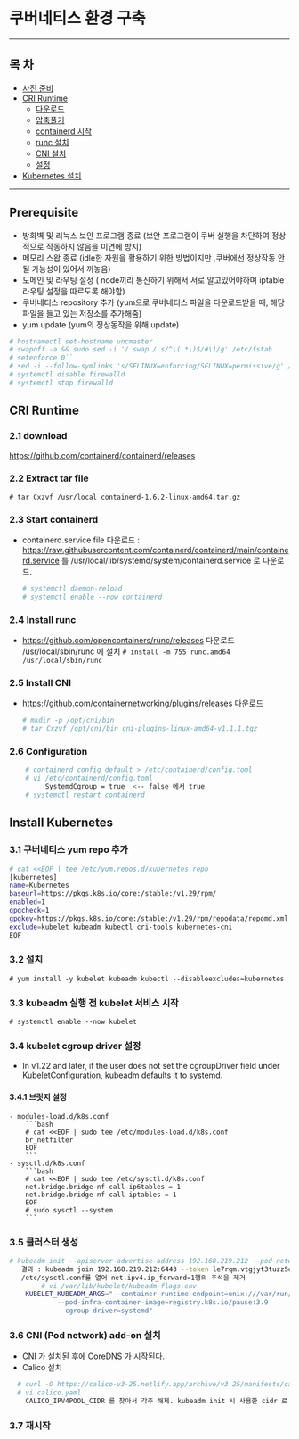 <h1>쿠버네티스 환경 구축</h1>

----------------------------------------------------

## 목 차
* [사전 준비](#prerequisite)
* [CRI Runtime](#cri-runtime)
  * [다운로드](#2-1-download)
  * [압축풀기](#2-2-extract-tar-file)
  * [containerd 시작](#2-3-start-containerd)
  * [runc 설치](#2-4-install-runc)
  * [CNI 설치](#2-5-install-cni)
  * [설정](#2-6-configuration)
* [Kubernetes 설치](#install-kubernetes)

----------------------------------------------------

## Prerequisite

- 방화벽 및 리눅스 보안 프로그램 종료 (보안 프로그램이 쿠버 실행을 차단하여 정상적으로 작동하지 않음을 미연에 방지)
- 메모리 스왑 종료 (idle한 자원을 활용하기 위한 방법이지만 ,쿠버에선 정상작동 안될 가능성이 있어서 꺼놓음)
- 도메인 및 라우팅 설정 ( node끼리 통신하기 위해서 서로 알고있어야하며 iptable 라우팅 설정을 따르도록 해야함)
- 쿠버네티스 repository 추가 (yum으로 쿠버네티스 파일을 다운로드받을 때, 해당 파일을 들고 있는 저장소를 추가해줌)
- yum update (yum의 정상동작을 위해 update)
```bash
# hostnamectl set-hostname uncmaster
# swapoff -a && sudo sed -i '/ swap / s/^\(.*\)$/#\1/g' /etc/fstab
# setenforce 0``
# sed -i --follow-symlinks 's/SELINUX=enforcing/SELINUX=permissive/g' /etc/sysconfig/selinux
# systemctl disable firewalld
# systemctl stop firewalld
```

## CRI Runtime

### 2.1 download 
   https://github.com/containerd/containerd/releases   
### 2.2 Extract tar file
   ``# tar Cxzvf /usr/local containerd-1.6.2-linux-amd64.tar.gz``
### 2.3 Start containerd
   - containerd.service file 다운로드 : 
     https://raw.githubusercontent.com/containerd/containerd/main/containerd.service 를
     /usr/local/lib/systemd/system/containerd.service 로 다운로드.
     ```bash
     # systemctl daemon-reload
     # systemctl enable --now containerd
     ```   
### 2.4 Install runc
   -  https://github.com/opencontainers/runc/releases 다운로드  /usr/local/sbin/runc 에 설치
      ``# install -m 755 runc.amd64 /usr/local/sbin/runc``   
### 2.5 Install CNI 
   - https://github.com/containernetworking/plugins/releases 다운로드
     ```bash
     # mkdir -p /opt/cni/bin
     # tar Cxzvf /opt/cni/bin cni-plugins-linux-amd64-v1.1.1.tgz
     ```     
### 2.6 Configuration 
```bash
    # containerd config default > /etc/containerd/config.toml
    # vi /etc/containerd/config.toml
         SystemdCgroup = true  <-- false 에서 true
    # systemctl restart containerd
```    
## Install Kubernetes
### 3.1 쿠버네티스 yum repo 추가
```bash
# cat <<EOF | tee /etc/yum.repos.d/kubernetes.repo
[kubernetes]
name=Kubernetes
baseurl=https://pkgs.k8s.io/core:/stable:/v1.29/rpm/
enabled=1
gpgcheck=1
gpgkey=https://pkgs.k8s.io/core:/stable:/v1.29/rpm/repodata/repomd.xml.key
exclude=kubelet kubeadm kubectl cri-tools kubernetes-cni
EOF
```
### 3.2 설치
``# yum install -y kubelet kubeadm kubectl --disableexcludes=kubernetes``
### 3.3 kubeadm 실행 전 kubelet 서비스 시작 
``# systemctl enable --now kubelet``
### 3.4 kubelet cgroup driver 설정
  - In v1.22 and later, if the user does not set the cgroupDriver field under KubeletConfiguration, kubeadm defaults it to systemd.
#### 3.4.1 브릿지 설정
	- modules-load.d/k8s.conf
        ```bash
	    # cat <<EOF | sudo tee /etc/modules-load.d/k8s.conf
		br_netfilter
		EOF
        ```
	- sysctl.d/k8s.conf
        ```bash
	    # cat <<EOF | sudo tee /etc/sysctl.d/k8s.conf
		net.bridge.bridge-nf-call-ip6tables = 1
		net.bridge.bridge-nf-call-iptables = 1
		EOF
	    # sudo sysctl --system
        ```
### 3.5 클러스터 생성
```bash
# kubeadm init --apiserver-advertise-address 192.168.219.212 --pod-network-cidr=192.168.219.0/24 --cri-socket /run/containerd/containerd.sock``
   결과 : kubeadm join 192.168.219.212:6443 --token le7rqm.vtgjyt3tuzz5qj2m --discovery-token-ca-cert-hash sha256:b10887df40585e20d2c9cd438d16f54262e87fb1e5306c10940fc069259b2fa4 
   /etc/sysctl.conf를 열어 net.ipv4.ip_forward=1행의 주석을 제거
        # vi /var/lib/kubelet/kubeadm-flags.env
	KUBELET_KUBEADM_ARGS="--container-runtime-endpoint=unix:///var/run/containerd/containerd.sock 
			--pod-infra-container-image=registry.k8s.io/pause:3.9 
			--cgroup-driver=systemd"
```
### 3.6 CNI (Pod network) add-on 설치
  - CNI 가 설치된 후에 CoreDNS 가 시작된다. 
  - Calico 설치
  ```bash
	# curl -O https://calico-v3-25.netlify.app/archive/v3.25/manifests/calico.yaml
	# vi calico.yaml
	  CALICO_IPV4POOL_CIDR 를 찾아서 각주 해제. kubeadm init 시 사용한 cidr 로 변경.(- name: FELIX_WIREGUARDMTU 와 같은 indent 로 조정)
  ```
### 3.7 재시작

